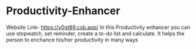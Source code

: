 # Productivity-Enhancer
Website Link- https://y0gt89.csb.app/
In this Productivity enhancer you can use stopwatch, set reminder, create a to-do list and calculate.
It  helps the person to enchance his/her productivity in many ways
